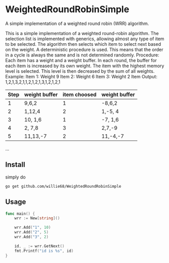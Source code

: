 # WeightedRoundRobinSimple
A simple implementation of a weighted round robin (WRR) algorithm.

This is a simple implementation of a weighted round-robin algorithm.
The selection list is implemented with generics, allowing almost any type of item to be selected. The algorithm then selects which item to select next based on the weight. A deterministic procedure is used. This means that the order in a cycle is always the same and is not determined randomly.
Procedure:
Each item has a weight and a weight buffer.
In each round, the buffer for each item is increased by its own weight. The item with the highest memory level is selected. This level is then decreased by the sum of all weights.
Example:
Item 1: Weight 9
Item 2: Weight 6
Item 3: Weight 2
Item Output: 1,2,1,3,2,1,1,2,1,2,1,3,1,2,1,2,1

| Step | weight buffer | item choosed | weight buffer |
| ---- | ------------- | ------------ | ------------- |
| 1    | 9,6,2         | 1            | -8,6,2        |
| 2    | 1,12,4        | 2            | 1,-5, 4       |
| 3    | 10, 1,6       | 1            | -7, 1,6       |
| 4    | 2, 7,8        | 3            | 2,7,-9        |
| 5    | 11,13,-7      | 2            | 11,-4,-7      |

...

## Install 

simply do

`go get github.com/willie68/WeightedRoundRobinSimple`

## Usage

```go
func main() {
    wrr := New[string]()

    wrr.Add("1", 10)
	wrr.Add("2", 5)
	wrr.Add("3", 2)

    id, _ := wrr.GetNext()
    fmt.Printf("id is %s", id)
}
```

